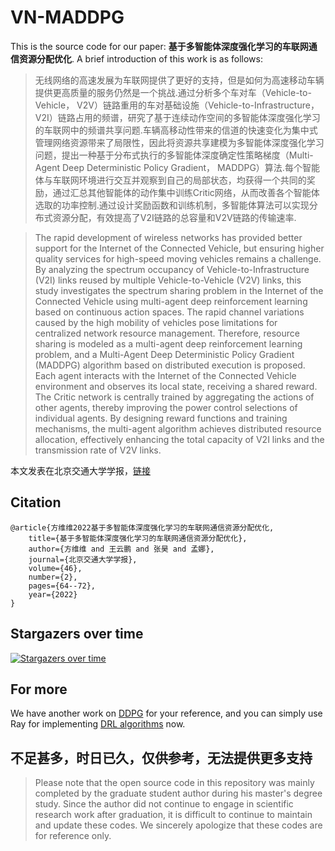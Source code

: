 # VN-MADDPG

This is the source code for our paper: **基于多智能体深度强化学习的车联网通信资源分配优化**. A brief introduction of this work is as follows:

> 无线网络的高速发展为车联网提供了更好的支持，但是如何为高速移动车辆提供更高质量的服务仍然是一个挑战.通过分析多个车对车（Vehicle-to-Vehicle， V2V）链路重用的车对基础设施（Vehicle-to-Infrastructure， V2I）链路占用的频谱，研究了基于连续动作空间的多智能体深度强化学习的车联网中的频谱共享问题.车辆高移动性带来的信道的快速变化为集中式管理网络资源带来了局限性，因此将资源共享建模为多智能体深度强化学习问题，提出一种基于分布式执行的多智能体深度确定性策略梯度（Multi-Agent Deep Deterministic Policy Gradient， MADDPG）算法.每个智能体与车联网环境进行交互并观察到自己的局部状态，均获得一个共同的奖励，通过汇总其他智能体的动作集中训练Critic网络，从而改善各个智能体选取的功率控制.通过设计奖励函数和训练机制，多智能体算法可以实现分布式资源分配，有效提高了V2I链路的总容量和V2V链路的传输速率.

> The rapid development of wireless networks has provided better support for the Internet of the Connected Vehicle, but ensuring higher quality services for high-speed moving vehicles remains a challenge. By analyzing the spectrum occupancy of Vehicle-to-Infrastructure (V2I) links reused by multiple Vehicle-to-Vehicle (V2V) links, this study investigates the spectrum sharing problem in the Internet of the Connected Vehicle using multi-agent deep reinforcement learning based on continuous action spaces. The rapid channel variations caused by the high mobility of vehicles pose limitations for centralized network resource management. Therefore, resource sharing is modeled as a multi-agent deep reinforcement learning problem, and a Multi-Agent Deep Deterministic Policy Gradient (MADDPG) algorithm based on distributed execution is proposed. Each agent interacts with the Internet of the Connected Vehicle environment and observes its local state, receiving a shared reward. The Critic network is centrally trained by aggregating the actions of other agents, thereby improving the power control selections of individual agents. By designing reward functions and training mechanisms, the multi-agent algorithm achieves distributed resource allocation, effectively enhancing the total capacity of V2I links and the transmission rate of V2V links.

本文发表在北京交通大学学报，[链接](http://jdxb.bjtu.edu.cn/CN/abstract/abstract3830.shtml)

## Citation

	@article{方维维2022基于多智能体深度强化学习的车联网通信资源分配优化,
		title={基于多智能体深度强化学习的车联网通信资源分配优化},
		author={方维维 and 王云鹏 and 张昊 and 孟娜},
		journal={北京交通大学学报},
		volume={46},
		number={2},
		pages={64--72},
		year={2022}
	}
	
## Stargazers over time
[![Stargazers over time](https://starchart.cc/fangvv/VN-MADDPG.svg)](https://starchart.cc/fangvv/VN-MADDPG)

## For more

We have another work on [DDPG](https://github.com/fangvv/UAV-DDPG) for your reference, and you can simply use Ray for implementing [DRL algorithms](https://github.com/ray-project/ray/tree/master/rllib/algorithms) now.

## 不足甚多，时日已久，仅供参考，无法提供更多支持

> Please note that the open source code in this repository was mainly completed by the graduate student author during his master's degree study. Since the author did not continue to engage in scientific research work after graduation, it is difficult to continue to maintain and update these codes. We sincerely apologize that these codes are for reference only.
